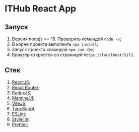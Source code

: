 # ITHub React App

## Запуск

1. Версия nodejs >= 18. Проверить командой `node -v`;
2. В корне проекта выполнить `npm install`;
3. Запуск проекта командой `npm run dev`;
4. Браузер откроется со страницей `https://localhost:5173`.

## Стек

1. [ReactJS](https://react.dev/);
2. [React Router](https://reactrouter.com/home);
3. [ReduxJS]();
4. [MantineUI]();
5. [ViteJS]();
6. [TypeScript]();
7. [ESLint]();
8. [Stylelint]();
9. [Prettier]();